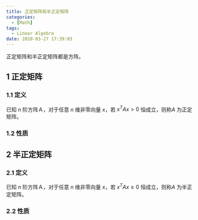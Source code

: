```yaml
---
title: 正定矩阵和半正定矩阵
categories:
  - [Math]
tags:
  - Linear Algebra
date: 2020-03-27 17:39:03
---
```


<!--more-->
正定矩阵和半正定矩阵都是方阵。
## 1 正定矩阵
### 1.1 定义
已知 $n$ 阶方阵Ａ，对于任意 $n$ 维非零向量 $x$，若 $x^TAx > 0$ 恒成立，则称$A$ 为正定矩阵。
### 1.2 性质

## 2 半正定矩阵
### 2.1 定义
已知 $n$ 阶方阵Ａ，对于任意 $n$ 维非零向量 $x$，若 $x^TAx \geq 0$ 恒成立，则称$A$ 为半正定矩阵。
### 2.2 性质